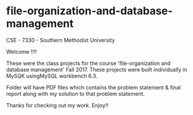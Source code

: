 # file-organization-and-database-management

CSE - 7330 - Southern Methodist University

Welcome !!!!

These were the class projects for the course 'file-organization and database management' Fall 2017. These projects were built individually in MySQK usingMySQL workbench 6.3.

Folder will have PDF files which contains the problem statement & final report along with my solution to that problem statement.

Thanks for checking out my work. Enjoy!!
